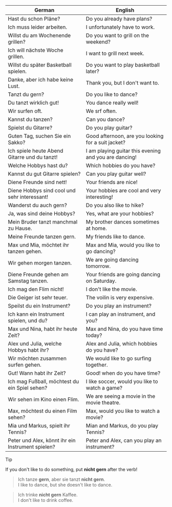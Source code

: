 | German | English |
|--------|---------|
| Hast du schon Pläne? | Do you already have plans? |
| Ich muss leider arbeiten. | I unfortunately have to work. |
| Willst du am Wochenende grillen? | Do you want to grill on the weekend? |
| Ich will nächste Woche grillen. | I want to grill next week. |
| Willst du später Basketball spielen. | Do you want to play basketball later? |
| Danke, aber ich habe keine Lust. | Thank you, but I don't want to. |
| Tanzt du gern? | Do you like to dance? |
| Du tanzt wirklich gut! | You dance really well! |
| Wir surfen oft. | We srf often. |
| Kannst du tanzen? | Can you dance? |
| Spielst du Gitarre? | Do you play guitar? |
| Guten Tag, suchen Sie ein Sakko? | Good afternoon, are you looking for a suit jacket? |
| Ich spiele heute Abend Gitarre und du tanzt! | I am playing guitar this evening and you are dancing! |
| Welche Hobbys hast du? | Which hobbies do you have? |
| Kannst du gut Gitarre spielen? | Can you play guitar well? |
| Diene Freunde sind nett! | Your friends are nice! |
| Diene Hobbys sind cool und sehr interessant! | Your hobbies are cool and very interesting! |
| Wanderst du auch gern? | Do you also like to hike? 
| Ja, was sind deine Hobbys? | Yes, what are your hobbies? |
| Mein Bruder tanzt manchmal zu Hause. | My brother dances sometimes at home. |
| Meine Freunde tanzen gern. | My friends like to dance. |
| Max und Mia, möchtet ihr tanzen gehen. | Max and Mia, would you like to go dancing? |
| Wir gehen morgen tanzen. | We are going dancing tomorrow. |
| Diene Freunde gehen am Samstag tanzen. | Your friends are going dancing on Saturday. |
| Ich mag den Flim nicht! | I don't like the movie. |
| Die Geiger ist sehr teuer. | The voilin is very expensive. |
| Speilst du ein Instrument? | Do you play an instrument? |
| Ich kann ein Instrument spielen, und du? | I can play an instrument, and you? |
| Max und Nina, habt ihr heute Zeit? | Max and Nina, do you have time today? |
| Alex und Julia, welche Hobbys habt ihr? | Alex and Julia, which hobbies do you have? |
| Wir möchten zusammen surfen gehen. | We would like to go surfing together. |
| Gut! Wann habt ihr Zeit? | Good! when do you have time? |
| Ich mag Fußball, möchtest du ein Spiel sehen? | I like soccer, would you like to watch a game? |
| Wir sehen im Kino einen Flim. | We are seeing a movie in the movie theatre. |
| Max, möchtest du einen Film sehen? | Max, would you like to watch a movie? |
| Mia und Markus, spielt ihr Tennis? | Mian and Markus, do you play Tennis? |
| Peter und Alex, könnt ihr ein Instrument spielen? | Peter and Alex, can you play an instrument? |

> [!Tip]
> If you don't like to do something, put **nicht gern** after the verb!

>Ich tanze **gern**, aber sie tanzt **nicht gern**.<br>
>I like to dance, but she doesn't like to dance.

>Ich trinke **nicht gern** Kaffee.<br>
>I don't like to drink coffee.
